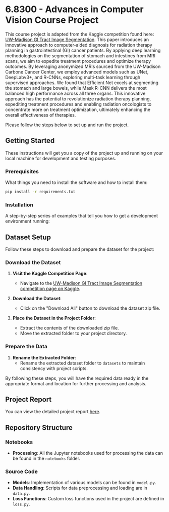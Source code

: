 # 6.8300 - Advances in Computer Vision Course Project

This course project is adapted from the Kaggle competition found here: [UW-Madison GI Tract Image Segmentation](https://www.kaggle.com/competitions/uw-madison-gi-tract-image-segmentation). This paper introduces an innovative approach to
computer-aided diagnosis for radiation therapy planning
in gastrointestinal (GI) cancer patients. By applying deep
learning methodologies on the segmentation of stomach and
intestines from MRI scans, we aim to expedite treatment
procedures and optimize therapy outcomes. By leveraging
anonymized MRIs sourced from the UW-Madison Carbone
Cancer Center, we employ advanced models such as UNet,
DeepLabv3+, and R-CNNs, exploring multi-task learning
through supervised approaches. We found that Efficient Net
excels at segmenting the stomach and large bowels, while
Mask R-CNN delivers the most balanced high performance
across all three organs. This innovative approach has the
potential to revolutionize radiation therapy planning, expediting treatment procedures and enabling radiation oncologists to concentrate more on treatment optimization, ultimately enhancing the overall effectiveness of therapies.

Please follow the steps below to set up and run the project.

## Getting Started

These instructions will get you a copy of the project up and running on your local machine for development and testing purposes.

### Prerequisites

What things you need to install the software and how to install them:

```bash
pip install -r requirements.txt
```

### Installation
A step-by-step series of examples that tell you how to get a development environment running:

## Dataset Setup

Follow these steps to download and prepare the dataset for the project:

### Download the Dataset

1. **Visit the Kaggle Competition Page**:
   - Navigate to the [UW-Madison GI Tract Image Segmentation competition page on Kaggle](https://www.kaggle.com/competitions/uw-madison-gi-tract-image-segmentation).

2. **Download the Dataset**:
   - Click on the "Download All" button to download the dataset zip file.

3. **Place the Dataset in the Project Folder**:
   - Extract the contents of the downloaded zip file.
   - Move the extracted folder to your project directory.

### Prepare the Data

1. **Rename the Extracted Folder**:
   - Rename the extracted dataset folder to `datasets` to maintain consistency with project scripts.

By following these steps, you will have the required data ready in the appropriate format and location for further processing and analysis.


## Project Report
You can view the detailed project report [here](./Project%20Report.pdf).

## Repository Structure
### Notebooks
- **Processing**: All the Jupyter notebooks used for processing the data can be found in the `notebooks` folder.

### Source Code 
- **Models**: Implementation of various models can be found in `model.py`.
- **Data Handling**: Scripts for data preprocessing and loading are in `data.py`.
- **Loss Functions**: Custom loss functions used in the project are defined in `loss.py`.
